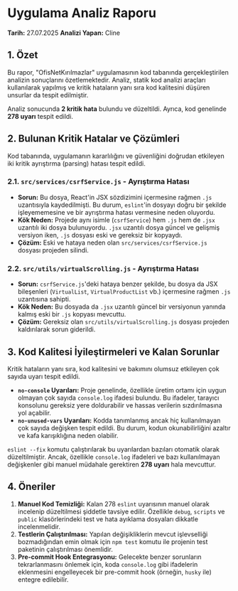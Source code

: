 # Uygulama Analiz Raporu

**Tarih:** 27.07.2025
**Analizi Yapan:** Cline

## 1. Özet

Bu rapor, "OfisNetKırılmazlar" uygulamasının kod tabanında gerçekleştirilen analizin sonuçlarını özetlemektedir. Analiz, statik kod analizi araçları kullanılarak yapılmış ve kritik hataların yanı sıra kod kalitesini düşüren unsurlar da tespit edilmiştir.

Analiz sonucunda **2 kritik hata** bulundu ve düzeltildi. Ayrıca, kod genelinde **278 uyarı** tespit edildi.

## 2. Bulunan Kritik Hatalar ve Çözümleri

Kod tabanında, uygulamanın kararlılığını ve güvenliğini doğrudan etkileyen iki kritik ayrıştırma (parsing) hatası tespit edildi.

### 2.1. `src/services/csrfService.js` - Ayrıştırma Hatası

*   **Sorun:** Bu dosya, React'in JSX sözdizimini içermesine rağmen `.js` uzantısıyla kaydedilmişti. Bu durum, `eslint`'in dosyayı doğru bir şekilde işleyememesine ve bir ayrıştırma hatası vermesine neden oluyordu.
*   **Kök Neden:** Projede aynı isimle (`csrfService`) hem `.js` hem de `.jsx` uzantılı iki dosya bulunuyordu. `.jsx` uzantılı dosya güncel ve gelişmiş versiyon iken, `.js` dosyası eski ve gereksiz bir kopyaydı.
*   **Çözüm:** Eski ve hataya neden olan `src/services/csrfService.js` dosyası projeden silindi.

### 2.2. `src/utils/virtualScrolling.js` - Ayrıştırma Hatası

*   **Sorun:** `csrfService.js`'deki hataya benzer şekilde, bu dosya da JSX bileşenleri (`VirtualList`, `VirtualProductList` vb.) içermesine rağmen `.js` uzantısına sahipti.
*   **Kök Neden:** Bu dosyada da `.jsx` uzantılı güncel bir versiyonun yanında kalmış eski bir `.js` kopyası mevcuttu.
*   **Çözüm:** Gereksiz olan `src/utils/virtualScrolling.js` dosyası projeden kaldırılarak sorun giderildi.

## 3. Kod Kalitesi İyileştirmeleri ve Kalan Sorunlar

Kritik hataların yanı sıra, kod kalitesini ve bakımını olumsuz etkileyen çok sayıda uyarı tespit edildi.

*   **`no-console` Uyarıları:** Proje genelinde, özellikle üretim ortamı için uygun olmayan çok sayıda `console.log` ifadesi bulundu. Bu ifadeler, tarayıcı konsolunu gereksiz yere doldurabilir ve hassas verilerin sızdırılmasına yol açabilir.
*   **`no-unused-vars` Uyarıları:** Kodda tanımlanmış ancak hiç kullanılmayan çok sayıda değişken tespit edildi. Bu durum, kodun okunabilirliğini azaltır ve kafa karışıklığına neden olabilir.

`eslint --fix` komutu çalıştırılarak bu uyarılardan bazıları otomatik olarak düzeltilmiştir. Ancak, özellikle `console.log` ifadeleri ve bazı kullanılmayan değişkenler gibi manuel müdahale gerektiren **278 uyarı** hala mevcuttur.

## 4. Öneriler

1.  **Manuel Kod Temizliği:** Kalan 278 `eslint` uyarısının manuel olarak incelenip düzeltilmesi şiddetle tavsiye edilir. Özellikle `debug`, `scripts` ve `public` klasörlerindeki test ve hata ayıklama dosyaları dikkatle incelenmelidir.
2.  **Testlerin Çalıştırılması:** Yapılan değişikliklerin mevcut işlevselliği bozmadığından emin olmak için `npm test` komutu ile projenin test paketinin çalıştırılması önemlidir.
3.  **Pre-commit Hook Entegrasyonu:** Gelecekte benzer sorunların tekrarlanmasını önlemek için, koda `console.log` gibi ifadelerin eklenmesini engelleyecek bir pre-commit hook (örneğin, `husky` ile) entegre edilebilir.
